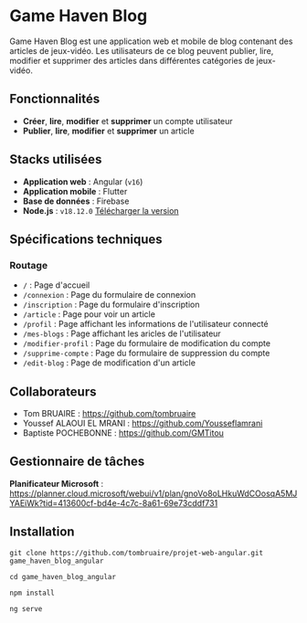 # Game Haven Blog
Game Haven Blog est une application web et mobile de blog contenant des articles de jeux-vidéo. Les utilisateurs de ce blog peuvent publier, lire, modifier et supprimer des articles dans différentes catégories de jeux-vidéo.

## Fonctionnalités
- **Créer**, **lire**, **modifier** et **supprimer** un compte utilisateur
- **Publier**, **lire**, **modifier** et **supprimer** un article

## Stacks utilisées
- **Application web** : Angular (`v16`)
- **Application mobile** : Flutter
- **Base de données** : Firebase
- **Node.js** : `v18.12.0` <a href="https://nodejs.org/fr/blog/release/v18.12.0">Télécharger la version</a>

## Spécifications techniques
### Routage
- `/` : Page d'accueil
- `/connexion` : Page du formulaire de connexion
- `/inscription` : Page du formulaire d'inscription
- `/article` : Page pour voir un article
- `/profil` : Page affichant les informations de l'utilisateur connecté
- `/mes-blogs` : Page affichant les aricles de l'utilisateur
- `/modifier-profil` : Page du formulaire de modification du compte
- `/supprime-compte` : Page du formulaire de suppression du compte
- `/edit-blog` : Page de modification d'un article

## Collaborateurs
<ul>
    <li>Tom BRUAIRE : <a href="https://github.com/tombruaire">https://github.com/tombruaire</a></li>
    <li>Youssef ALAOUI EL MRANI : <a href="https://github.com/Yousseflamrani">https://github.com/Yousseflamrani</a></li>
    <li>Baptiste POCHEBONNE : <a href="https://github.com/GMTitou">https://github.com/GMTitou</a></li>
</ul>

## Gestionnaire de tâches
**Planificateur Microsoft** : <a href="https://planner.cloud.microsoft/webui/v1/plan/gnoVo8oLHkuWdCOosqA5MJYAEiWk?tid=413600cf-bd4e-4c7c-8a61-69e73cddf731">https://planner.cloud.microsoft/webui/v1/plan/gnoVo8oLHkuWdCOosqA5MJYAEiWk?tid=413600cf-bd4e-4c7c-8a61-69e73cddf731</a>

## Installation
```
git clone https://github.com/tombruaire/projet-web-angular.git game_haven_blog_angular
```

```
cd game_haven_blog_angular
```

```
npm install
```

```
ng serve
```
